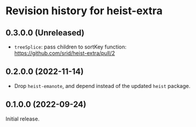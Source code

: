 # Revision history for heist-extra

## 0.3.0.0 (Unreleased)

- `treeSplice`: pass children to sortKey function: https://github.com/srid/heist-extra/pull/2

## 0.2.0.0 (2022-11-14)

- Drop `heist-emanote`, and depend instead of the updated `heist` package.

## 0.1.0.0 (2022-09-24)

Initial release.
